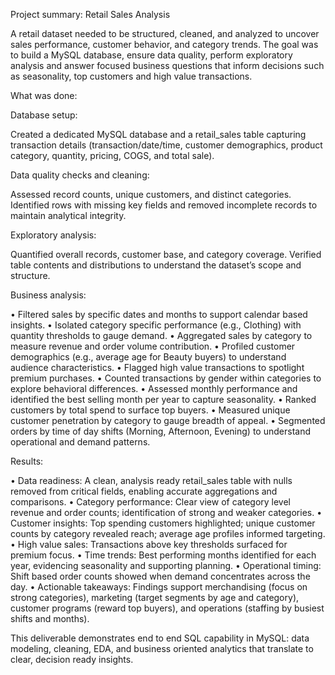 Project summary: Retail Sales Analysis

A retail dataset needed to be structured, cleaned, and analyzed to uncover sales performance, customer behavior, and category trends. The goal was to build a MySQL database, ensure data quality, perform exploratory analysis and answer focused business questions that inform decisions such as seasonality, top customers and high value transactions.

What was done:

Database setup: 

Created a dedicated MySQL database and a retail_sales table capturing transaction details (transaction/date/time, customer demographics, product category, quantity, pricing, COGS, and total sale).

Data quality checks and cleaning: 

Assessed record counts, unique customers, and distinct categories. Identified rows with missing key fields and removed incomplete records to maintain analytical integrity.

Exploratory analysis:

Quantified overall records, customer base, and category coverage. Verified table contents and  distributions to understand the dataset’s scope and structure.

Business analysis:

•	Filtered sales by specific dates and months to support calendar based insights.
•	Isolated category specific performance (e.g., Clothing) with quantity thresholds to gauge demand.
•	Aggregated sales by category to measure revenue and order volume contribution.
•	Profiled customer demographics (e.g., average age for Beauty buyers) to understand audience characteristics.
•	Flagged high value transactions to spotlight premium purchases.
•	Counted transactions by gender within categories to explore behavioral differences.
•	Assessed monthly performance and identified the best selling month per year to capture seasonality.
•	Ranked customers by total spend to surface top buyers.
•	Measured unique customer penetration by category to gauge breadth of appeal.
•	Segmented orders by time of day shifts (Morning, Afternoon, Evening) to understand operational and demand patterns.

Results:

•	Data readiness: A clean, analysis ready retail_sales table with nulls removed from critical fields, enabling accurate aggregations and comparisons.
•	Category performance: Clear view of category level revenue and order counts; identification of strong and weaker categories.
•	Customer insights: Top spending customers highlighted; unique customer counts by category revealed reach; average age profiles informed targeting.
•	High value sales: Transactions above key thresholds surfaced for premium focus.
•	Time trends: Best performing months identified for each year, evidencing seasonality and supporting planning.
•	Operational timing: Shift based order counts showed when demand concentrates across the day.
•	Actionable takeaways: Findings support merchandising (focus on strong categories), marketing (target segments by age and category), customer programs (reward top buyers), and operations (staffing by busiest shifts and months).


This deliverable demonstrates end to end SQL capability in MySQL: data modeling, cleaning, EDA, and business oriented analytics that translate to clear, decision ready insights.